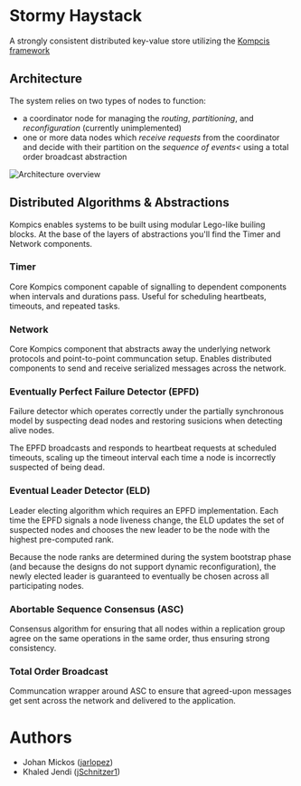 # Stormy Haystack
A strongly consistent distributed key-value store utilizing the [Kompcis framework](kompics.sics.se/current/)

## Architecture
The system relies on two types of nodes to function:
* a coordinator node for managing the *routing*, *partitioning*, and *reconfiguration* (currently unimplemented)
* one or more data nodes which *receive requests* from the coordinator and decide with their partition on the *sequence of events<* using a total order broadcast abstraction

![Architecture overview](../master/prelim-report-arch.png)

## Distributed Algorithms & Abstractions
Kompics enables systems to be built using modular Lego-like builing blocks. At the base of the layers of abstractions you'll find the Timer and Network components. 

### Timer
Core Kompics component capable of signalling to dependent components when intervals and durations pass. Useful for scheduling heartbeats, timeouts, and repeated tasks.

### Network
Core Kompics component that abstracts away the underlying network protocols and point-to-point communcation setup. Enables distributed components to send and receive serialized messages across the network.

### Eventually Perfect Failure Detector (EPFD)
Failure detector which operates correctly under the partially synchronous model by suspecting dead nodes and restoring susicions when detecting alive nodes.

The EPFD broadcasts and responds to heartbeat requests at scheduled timeouts, scaling up the timeout interval each time a node is incorrectly suspected of being dead.

### Eventual Leader Detector (ELD)
Leader electing algorithm which requires an EPFD implementation. Each time the EPFD signals a node liveness change, the ELD updates the set of suspected nodes and chooses the new leader to be the node with the highest pre-computed rank.

Because the node ranks are determined during the system bootstrap phase (and because the designs do not support dynamic reconfiguration), the newly elected leader is guaranteed to eventually be chosen across all participating nodes.

### Abortable Sequence Consensus (ASC)
Consensus algorithm for ensuring that all nodes within a replication group agree on the same operations in the same order, thus ensuring strong consistency.

### Total Order Broadcast
Communcation wrapper around ASC to ensure that agreed-upon messages get sent across the network and delivered to the application.

# Authors
- Johan Mickos ([jarlopez](https://github.com/jarlopez))
- Khaled Jendi ([jSchnitzer1](https://github.com/jSchnitzer1))
